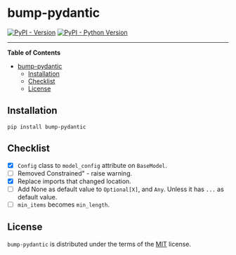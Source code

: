 # bump-pydantic

[![PyPI - Version](https://img.shields.io/pypi/v/bump-pydantic.svg)](https://pypi.org/project/bump-pydantic)
[![PyPI - Python Version](https://img.shields.io/pypi/pyversions/bump-pydantic.svg)](https://pypi.org/project/bump-pydantic)

-----

**Table of Contents**

- [bump-pydantic](#bump-pydantic)
  - [Installation](#installation)
  - [Checklist](#checklist)
  - [License](#license)

## Installation

```console
pip install bump-pydantic
```

## Checklist

- [X] `Config` class to `model_config` attribute on `BaseModel`.
- [ ] Removed Constrained<Type>" - raise warning.
- [X] Replace imports that changed location.
- [ ] Add None as default value to `Optional[X]`, and `Any`. Unless it has `...` as default value.
- [ ] `min_items` becomes `min_length`.

## License

`bump-pydantic` is distributed under the terms of the [MIT](https://spdx.org/licenses/MIT.html) license.
